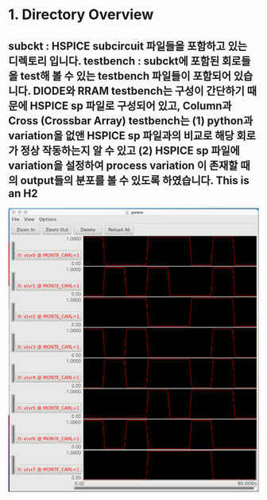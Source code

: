 # 1. Directory Overview
subckt    : HSPICE subcircuit 파일들을 포함하고 있는 디렉토리 입니다.
testbench : subckt에 포함된 회로들을 test해 볼 수 있는 testbench
            파일들이 포함되어 있습니다. DIODE와 RRAM testbench는
            구성이 간단하기 때문에 HSPICE sp 파일로 구성되어 있고,
            Column과 Cross (Crossbar Array) testbench는
            (1) python과 variation을 없앤 HSPICE sp 파일과의 비교로 
                해당 회로가 정상 작동하는지 알 수 있고
            (2) HSPICE sp 파일에 variation을 설정하여 process variation
                이 존재할 때의 output들의 분포를 볼 수 있도록 하였습니다.
This is an H2
------------
![Ait text](/data/input/column_input.png)
